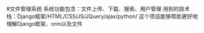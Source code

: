 #文件管理系统
系统功能包含：文件上传、下载、搜索、用户管理
用到的技术栈：Django框架/HTML/CSS/JS/JQuery/ajax/python/
这个项目能够帮助更好地理解Django框架、orm以及文件
